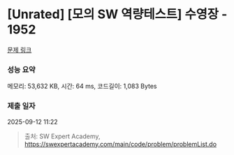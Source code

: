 # [Unrated] [모의 SW 역량테스트] 수영장 - 1952 

[문제 링크](https://swexpertacademy.com/main/code/problem/problemDetail.do?contestProbId=AV5PpFQaAQMDFAUq) 

### 성능 요약

메모리: 53,632 KB, 시간: 64 ms, 코드길이: 1,083 Bytes

### 제출 일자

2025-09-12 11:22



> 출처: SW Expert Academy, https://swexpertacademy.com/main/code/problem/problemList.do